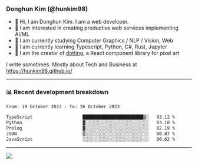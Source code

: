 ### Donghun Kim (@hunkim98)

- 👋 Hi, I am Donghun Kim. I am a web developer. 
- 🤔 I am interested in creating productive web services implementing AI/ML
- 🔭 I am currently studying Computer Graphics / NLP / Vision, Web 
- 🌱 I am currently learning Typescript, Python, C#, Rust, Jupyter
- 🎨 I am the creator of [dotting](https://github.com/hunkim98/dotting), a React component library for pixel art

I write sometimes. Mostly about Tech and Business at https://hunkim98.github.io/

---
### 📊 Recent development breakdown
<!--START_SECTION:waka-->

```txt
From: 19 October 2023 - To: 26 October 2023

TypeScript                   ███████████████████████▒░   93.12 %
Python                       ▓░░░░░░░░░░░░░░░░░░░░░░░░   03.10 %
Prolog                       ▓░░░░░░░░░░░░░░░░░░░░░░░░   02.19 %
JSON                         ▒░░░░░░░░░░░░░░░░░░░░░░░░   00.87 %
JavaScript                   ░░░░░░░░░░░░░░░░░░░░░░░░░   00.62 %
```

<!--END_SECTION:waka-->
---

<!-- <div align='center'> -->
  <img align="center" src="https://github-readme-stats.vercel.app/api?username=hunkim98&theme=dark&show_icons=true"/>
<!-- </div> -->
<!--
**hunkim98/hunkim98** is a ✨ _special_ ✨ repository because its `README.md` (this file) appears on your GitHub profile.

Here are some ideas to get you started:

- 🔭 I’m currently working on ...
- 🌱 I’m currently learning ...
- 👯 I’m looking to collaborate on ...
- 🤔 I’m looking for help with ...
- 💬 Ask me about ...
- 📫 How to reach me: ...
- 😄 Pronouns: ...
- ⚡ Fun fact: ...
-->
